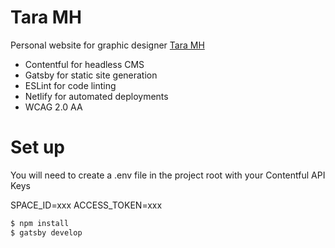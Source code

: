 # Tara MH

Personal website for graphic designer [Tara MH](http://www.taramh.com)

  - Contentful for headless CMS
  - Gatsby for static site generation
  - ESLint for code linting
  - Netlify for automated deployments
  - WCAG 2.0 AA

# Set up

You will need to create a .env file in the project root with your Contentful API Keys

SPACE_ID=xxx
ACCESS_TOKEN=xxx

```sh
$ npm install
$ gatsby develop
```
